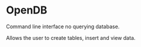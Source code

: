 
# OpenDB

Command line interface no querying database.

Allows the user to create tables, insert and view data.